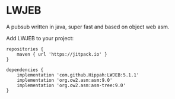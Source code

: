 # LWJEB
A pubsub written in java, super fast and based on object web asm.

Add LWJEB to your project:

```
repositories {
    maven { url 'https://jitpack.io' }
}
```

```
dependencies {
    implementation 'com.github.Hippah:LWJEB:5.1.1'
    implementation 'org.ow2.asm:asm:9.0'
    implementation 'org.ow2.asm:asm-tree:9.0'
}
```
